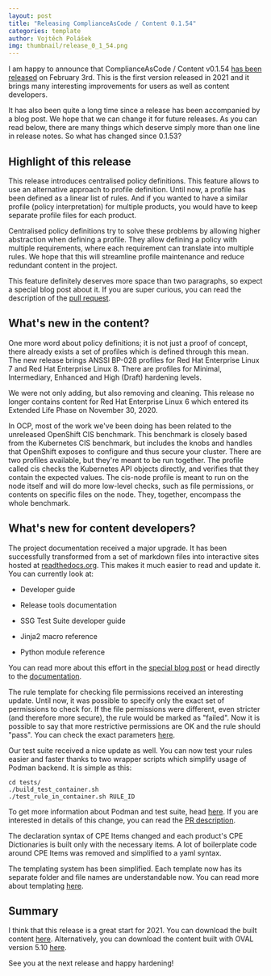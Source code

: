 ```yaml
---
layout: post
title: "Releasing ComplianceAsCode / Content 0.1.54"
categories: template
author: Vojtěch Polášek
img: thumbnail/release_0_1_54.png
---
```


I am happy to announce that ComplianceAsCode / Content v0.1.54 [has been released](https://github.com/ComplianceAsCode/content/releases/tag/v0.1.54) on February 3rd. This is the first version released in 2021 and it brings many interesting improvements for users as well as content developers.

It has also been quite a long time since a release has been accompanied by a blog post. We hope that we can change it for future releases. As you can read below, there are many things which deserve simply more than one line in release notes. So what has changed since 0.1.53?

## Highlight of this release

This release introduces centralised policy definitions. This feature allows to use an alternative approach to profile definition. Until now, a profile has been defined as a linear list of rules. And if you wanted to have a similar profile (policy interpretation) for multiple products, you would have to keep separate profile files for each product.

Centralised policy definitions try to solve these problems by allowing higher abstraction when defining a profile. They allow defining a policy with multiple requirements, where each requirement can translate into multiple rules. We hope that this will streamline profile maintenance and reduce redundant content in the project.

This feature definitely deserves more space than two paragraphs, so expect a special blog post about it. If you are super curious, you can read the description of the [pull request](https://github.com/ComplianceAsCode/content/pull/6499).

## What's new in the content?

One more word about policy definitions; it is not just a proof of concept, there already exists a set of profiles which is defined through this mean. The new release brings ANSSI BP-028 profiles for Red Hat Enterprise Linux 7 and Red Hat Enterprise Linux 8. There are profiles for Minimal, Intermediary, Enhanced and High (Draft) hardening levels.

We were not only adding, but also removing and cleaning. This release no longer contains content for Red Hat Enterprise Linux 6 which entered its Extended Life Phase on November 30, 2020.

In OCP, most of the work we've been doing has been related to the unreleased OpenShift CIS benchmark. This benchmark is closely based from the Kubernetes CIS benchmark, but includes the knobs and handles that OpenShift exposes to configure and thus secure your cluster. There are two profiles available, but they're meant to be run together.  The profile called cis checks the Kubernetes API objects directly, and verifies that they contain the expected values. The cis-node profile is meant to run on the node itself and will do more low-level checks, such as file permissions, or contents on specific files on the node. They, together, encompass the whole benchmark.

## What's new for content developers?

The project documentation received a major upgrade. It has been successfully transformed from a set of markdown files into interactive sites hosted at [readthedocs.org](https://readthedocs.org/). This makes it much easier to read and update it. You can currently look at:

- Developer guide

- Release tools documentation

- SSG Test Suite developer guide

- Jinja2 macro reference

- Python module reference

You can read more about this effort in the [special blog post](https://complianceascode.github.io/template/2021/01/19/developer-documentation.html) or head directly to the [documentation](https://complianceascode.readthedocs.io/en/latest/).

The rule template for checking file permissions received an interesting update. Until now, it was possible to specify only the exact set of permissions to check for. If the file permissions were different, even stricter (and therefore more secure), the rule would be marked as "failed". Now it is possible to say that more restrictive permissions are OK and the rule should "pass". You can check the exact parameters [here](https://complianceascode.readthedocs.io/en/latest/manual/developer/06_contributing_with_content.html#file-permissions).

Our test suite received a nice update as well. You can now test your rules easier and faster thanks to two wrapper scripts which simplify usage of Podman backend. It is simple as this:

```
cd tests/
./build_test_container.sh
./test_rule_in_container.sh RULE_ID
```

To get more information about Podman and test suite, head [here](https://complianceascode.readthedocs.io/en/latest/). If you are interested in details of this change, you can read the [PR description](https://github.com/ComplianceAsCode/content/pull/6405).

The declaration syntax of CPE Items changed and each product's CPE Dictionaries is built only with the necessary items. A lot of boilerplate code around CPE Items was removed and simplified to a yaml syntax.

The templating system has been simplified. Each template now has its separate folder and file names are understandable now. You can read more about templating [here](https://complianceascode.readthedocs.io/en/latest/manual/developer/06_contributing_with_content.html#templating).

## Summary

I think that this release is a great start for 2021. You can download the built content [here](https://github.com/ComplianceAsCode/content/releases/download/v0.1.54/scap-security-guide-0.1.54.zip). Alternatively, you can download the content built with OVAL version 5.10 [here](https://github.com/ComplianceAsCode/content/releases/download/v0.1.54/scap-security-guide-0.1.54-oval-510.zip).

See you at the next release and happy hardening!


